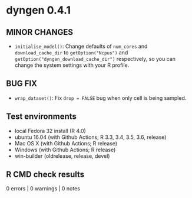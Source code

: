 # dyngen 0.4.1

## MINOR CHANGES
* `initialise_model()`: Change defaults of `num_cores` and `download_cache_dir`
  to `getOption("Ncpus")` and `getOption("dyngen_download_cache_dir")` respectively, 
  so you can change the system settings with your R profile.

## BUG FIX
* `wrap_dataset()`: Fix `drop = FALSE` bug when only cell is being sampled.  

## Test environments
* local Fedora 32 install (R 4.0)
* ubuntu 16.04 (with Github Actions; R 3.3, 3.4, 3.5, 3.6, release)
* Mac OS X (with Github Actions; R release)
* Windows (with Github Actions; R release)
* win-builder (oldrelease, release, devel)

## R CMD check results

0 errors | 0 warnings | 0 notes

